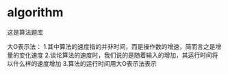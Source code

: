 # algorithm
这是算法题库

大O表示法：
1.其中算法的速度指的并非时间，而是操作数的增速，简而言之是增量的变化速度
2.谈论算法的速度时，我们说的是随着输入的增加，其运行时间将以什么样的速度增加
3.算法的运行时间用大O表示法表示

